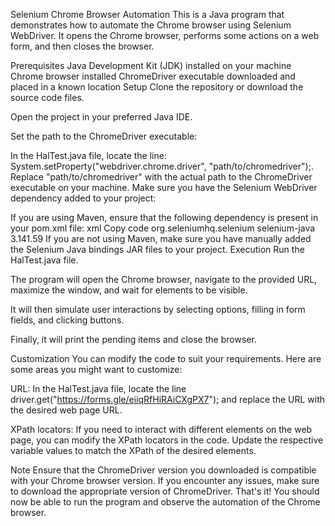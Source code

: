 Selenium Chrome Browser Automation
This is a Java program that demonstrates how to automate the Chrome browser using Selenium WebDriver. It opens the Chrome browser, performs some actions on a web form, and then closes the browser.

Prerequisites
Java Development Kit (JDK) installed on your machine
Chrome browser installed
ChromeDriver executable downloaded and placed in a known location
Setup
Clone the repository or download the source code files.

Open the project in your preferred Java IDE.

Set the path to the ChromeDriver executable:

In the HalTest.java file, locate the line: System.setProperty("webdriver.chrome.driver", "path/to/chromedriver");.
Replace "path/to/chromedriver" with the actual path to the ChromeDriver executable on your machine.
Make sure you have the Selenium WebDriver dependency added to your project:

If you are using Maven, ensure that the following dependency is present in your pom.xml file:
xml
Copy code
<dependency>
    <groupId>org.seleniumhq.selenium</groupId>
    <artifactId>selenium-java</artifactId>
    <version>3.141.59</version>
</dependency>
If you are not using Maven, make sure you have manually added the Selenium Java bindings JAR files to your project.
Execution
Run the HalTest.java file.

The program will open the Chrome browser, navigate to the provided URL, maximize the window, and wait for elements to be visible.

It will then simulate user interactions by selecting options, filling in form fields, and clicking buttons.

Finally, it will print the pending items and close the browser.

Customization
You can modify the code to suit your requirements. Here are some areas you might want to customize:

URL: In the HalTest.java file, locate the line driver.get("https://forms.gle/eiiqRfHiRAiCXgPX7"); and replace the URL with the desired web page URL.

XPath locators: If you need to interact with different elements on the web page, you can modify the XPath locators in the code. Update the respective variable values to match the XPath of the desired elements.

Note
Ensure that the ChromeDriver version you downloaded is compatible with your Chrome browser version. If you encounter any issues, make sure to download the appropriate version of ChromeDriver.
That's it! You should now be able to run the program and observe the automation of the Chrome browser.
